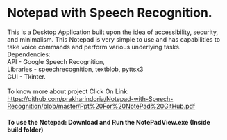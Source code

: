 # Notepad with Speech Recognition.
This is a Desktop Application built upon the idea of accessibility, security, and minimalism. This Notepad is very simple to use and has capabilities to take voice commands and perform various underlying tasks.<br>
Dependencies: <br>
API - Google Speech Recognition,<br> 
Libraries - speechrecognition, textblob, pyttsx3 <br>
GUI - Tkinter. <br>
<br>
To know more about project Click On Link:<br>
https://github.com/prakharindoria/Notepad-with-Speech-Recognition/blob/master/Ppt%20For%20NotePad%20GitHub.pdf


<h4>To use the Notepad:
  Download and Run the NotePadView.exe (Inside build folder)
 </h4>


